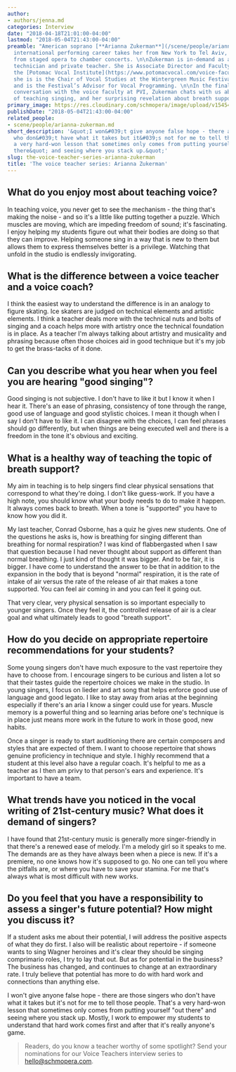 ```yaml
---
author:
- authors/jenna.md
categories: Interview
date: "2018-04-18T21:01:00-04:00"
lastmod: "2018-05-04T21:43:00-04:00"
preamble: "American soprano [**Arianna Zukerman**](/scene/people/arianna-zukerman/)'s
  international performing career takes her from New York to Tel Aviv, singing everything
  from staged opera to chamber concerts. \n\nZukerman is in-demand as a masterclass
  technician and private teacher. She is Associate Director and Faculty Member of
  the [Potomac Vocal Institute](https://www.potomacvocal.com/voice-faculty#), and
  she is is the Chair of Vocal Studies at the Wintergreen Music Festival and Academy
  and is the Festival’s Advisor for Vocal Programming. \n\nIn the final of our three-part
  conversation with the voice faculty at PVI, Zukerman chats with us about the \"privilege\"
  of teaching singing, and her surprising revelation about breath support."
primary_image: https://res.cloudinary.com/schmopera/image/upload/v1545409169/media/webhook-uploads/1524876155468/sqZukerman.jpg.jpg
publishDate: "2018-05-04T21:43:00-04:00"
related_people:
- scene/people/arianna-zukerman.md
short_description: '&quot;I won&#039;t give anyone false hope - there are those singers
  who don&#039;t have what it takes but it&#039;s not for me to tell those people.  That&#039;s
  a very hard-won lesson that sometimes only comes from putting yourself &quot;out
  there&quot; and seeing where you stack up.&quot;'
slug: the-voice-teacher-series-arianna-zukerman
title: 'The voice teacher series: Arianna Zukerman'
---
```


## What do you enjoy most about teaching voice?

In teaching voice, you never get to see the mechanism - the thing that's making the noise - and so it's a little like putting together a puzzle.  Which muscles are moving, which are impeding freedom of sound; it's fascinating.  I enjoy helping my students figure out what their bodies are doing so that they can improve.  Helping someone sing in a way that is new to them but allows them to express themselves better is a privilege.  Watching that unfold in the studio is endlessly invigorating.

## What is the difference between a voice teacher and a voice coach?

I think the easiest way to understand the difference is in an analogy to figure skating.  Ice skaters are judged on technical elements and artistic elements.  I think a teacher deals more with the technical nuts and bolts of singing and a coach helps more with artistry once the technical foundation is in place.  As a teacher I'm always talking about artistry and musicality and phrasing because often those choices aid in good technique but it's my job to get the brass-tacks of it done. 

##	Can you describe what you hear when you feel you are hearing "good singing"?

Good singing is not subjective.  I don't have to like it but I know it when I hear it.  There's an ease of phrasing, consistency of tone through the range, good use of language and good stylistic choices.  I mean it though when I say I don't have to like it.  I can disagree with the choices, I can feel phrases should go differently, but when things are being executed well and there is a freedom in the tone it's obvious and exciting.

## What is a healthy way of teaching the topic of breath support?

My aim in teaching is to help singers find clear physical sensations that correspond to what they're doing.  I don't like guess-work.  If you have a high note, you should know what your body needs to do to make it happen.  It always comes back to breath.  When a tone is "supported" you have to know how you did it. 

My last teacher, Conrad Osborne, has a quiz he gives new students.  One of the questions he asks is, how is breathing for singing different than breathing for normal respiration?  I was kind of flabbergasted when I saw that question because I had never thought about support as different than normal breathing.  I just kind of thought it was bigger.  And to be fair, it is bigger.  I have come to understand the answer to be that in addition to the expansion in the body that is beyond "normal" respiration, it is the rate of intake of air versus the rate of the release of air that makes a tone supported.  You can feel air coming in and you can feel it going out. 

That very clear, very physical sensation is so important especially to younger singers.  Once they feel it, the controlled release of air is a clear goal and what ultimately leads to good "breath support".

## How do you decide on appropriate repertoire recommendations for your students?  

Some young singers don't have much exposure to the vast repertoire they have to choose from.  I encourage singers to be curious and listen a lot so that their tastes guide the repertoire choices we make in the studio. In young singers, I focus on lieder and art song that helps enforce good use of language and good legato.  I like to stay away from arias at the beginning especially if there's an aria I know a singer could use for years. Muscle memory is a powerful thing and so learning arias before one's technique is in place just means more work in the future to work in those good, new habits. 

Once a singer is ready to start auditioning there are certain composers and styles that are expected of them.  I want to choose repertoire that shows genuine proficiency in technique and style.  I highly recommend that a student at this level also have a regular coach.  It's helpful to me as a teacher as I then am privy to that person's ears and experience.  It's important to have a team.

## What trends have you noticed in the vocal writing of 21st-century music? What does it demand of singers?

I have found that 21st-century music is generally more singer-friendly in that there's a renewed ease of melody.  I'm a melody girl so it speaks to me.  The demands are as they have always been when a piece is new.  If it's a premiere, no one knows how it's supposed to go.  No one can tell you where the pitfalls are, or where you have to save your stamina.  For me that's always what is most difficult with new works.

## Do you feel that you have a responsibility to assess a singer's future potential? How might you discuss it?

If a student asks me about their potential, I will address the positive aspects of what they do first.  I also will be realistic about repertoire - if someone wants to sing Wagner heroines and it's clear they should be singing comprimario roles, I try to lay that out.  But as for potential in the business? The business has changed, and continues to change at an extraordinary rate.  I truly believe that potential has more to do with hard work and connections than anything else.  

I won't give anyone false hope - there are those singers who don't have what it takes but it's not for me to tell those people.  That's a very hard-won lesson that sometimes only comes from putting yourself "out there" and seeing where you stack up.  Mostly, I work to empower my students to understand that hard work comes first and after that it's really anyone's game.

>Readers, do you know a teacher worthy of some spotlight? Send your nominations for our Voice Teachers interview series to [hello@schmopera.com](mailto:hello@schmopera.com).
